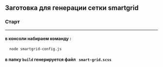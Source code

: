 ## Заготовка для генерации сетки smartgrid


### Старт 
***
#### в консоли набираем команду : 
```  node smartgrid-config.js```

#### в папку `build` генерируется файл ``` smart-grid.scss``` 

